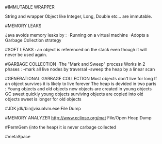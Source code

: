 #IMMUTABLE WRAPPER

String and wrapper Object like Integer, Long, Double etc... are immutable.

#MEMORY LEAKS

Java avoids memory leaks by :
-Running on a virtual machine
-Adopts a Garbage Collection strategy

#SOFT LEAKS :
an object is referenced on the stack even though it will never be used again.

#GARBAGE COLLECTION
-The "Mark and Sweep" process
Works in 2 phases :
-mark all live nodes by traversal
-sweep the heap by a linear scan

#GENERATIONAL GARBAGE COLLECTION
Most objects don't live for long
If an object survives it is likely to live forever
The heap is devided in two parts : Young objects and old objects
new objects are created in young objects
GC sweet quickly young objects
surviving objects are copied into old objects
sweet is longer for old objects

#JDK
jdk/bin/jvisualvm.exe
File Dump

#MEMORY ANALYZER
http://www.eclipse.org/mat
File/Open Heap Dump

#PermGem (into the heap)
it is never carbage collected

#metaSpace
